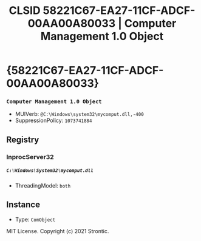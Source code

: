 ﻿---
title: "CLSID 58221C67-EA27-11CF-ADCF-00AA00A80033 | Computer Management 1.0 Object"
excerpt: What is COM-Object CLSID 58221C67-EA27-11CF-ADCF-00AA00A80033?
---

# {58221C67-EA27-11CF-ADCF-00AA00A80033}

### `Computer Management 1.0 Object`
* MUIVerb: `@C:\Windows\system32\mycomput.dll,-400`
* SuppressionPolicy: `1073741884`

## Registry


### InprocServer32

##### `C:\Windows\System32\mycomput.dll`
* ThreadingModel: `both`

## Instance

* Type: `ComObject`

MIT License. Copyright (c) 2021 Strontic.


